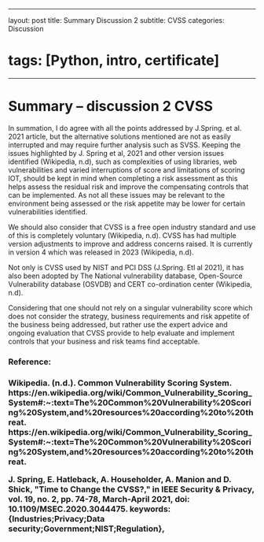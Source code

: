 
---
layout: post
title: Summary Discussion 2
subtitle: CVSS
categories: Discussion
# tags: [Python, intro, certificate]
---


<H1> Summary – discussion 2 CVSS </H1>

 <p>In summation, I do agree with all the points addressed by  J.Spring. et al. 2021 article, but the alternative solutions mentioned are not as easily interrupted and may require further analysis such as SVSS.  Keeping the issues highlighted by J. Spring et al, 2021 and other version issues identified (Wikipedia, n.d), such as complexities of using libraries, web vulnerabilities and varied interruptions of score and limitations of scoring IOT, should be kept in mind when completing a risk assessment as this helps assess the residual risk and improve the compensating controls that can be implemented. As not all these issues may be relevant to the environment being assessed or the risk appetite may be lower for certain vulnerabilities identified. 

We should also consider that CVSS is a free open industry standard and use of this is completely voluntary (Wikipedia, n.d).   CVSS has had multiple version adjustments to improve and address concerns raised. It is currently in version 4 which was released in 2023 (Wikipedia, n.d). 

Not only is CVSS used by NIST and PCI DSS (J.Spring. Etl al 2021), it has also been adopted by The National vulnerability database, Open-Source Vulnerability database (OSVDB) and CERT co-ordination center (Wikipedia, n.d). 

Considering that one should not rely on a singular vulnerability score which does not consider the strategy, business requirements and risk appetite of the business being addressed, but rather use the expert advice and ongoing evaluation that CVSS provide to help evaluate and implement controls that your business and risk teams find acceptable. </p>

 

<H3> Reference: <H3/>

<p> Wikipedia. (n.d.). Common Vulnerability Scoring System. https://en.wikipedia.org/wiki/Common_Vulnerability_Scoring_System#:~:text=The%20Common%20Vulnerability%20Scoring%20System,and%20resources%20according%20to%20threat. https://en.wikipedia.org/wiki/Common_Vulnerability_Scoring_System#:~:text=The%20Common%20Vulnerability%20Scoring%20System,and%20resources%20according%20to%20threat. 

 

J. Spring, E. Hatleback, A. Householder, A. Manion and D. Shick, "Time to Change the CVSS?," in IEEE Security & Privacy, vol. 19, no. 2, pp. 74-78, March-April 2021, doi: 10.1109/MSEC.2020.3044475. keywords: {Industries;Privacy;Data security;Government;NIST;Regulation},   <p/>
